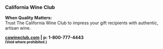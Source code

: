 ### California Wine Club

**When Quality Matters:** <br>
Trust The California Wine Club to impress your gift recipients with authentic, artisan wine. 

**[cawineclub.com](https://www.cawineclub.com/) |**
**p: 1-800-777-4443**<br>
<small>**(Void where prohibited.)**</small>
